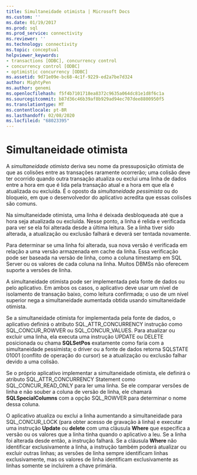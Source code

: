 ```yaml
---
title: Simultaneidade otimista | Microsoft Docs
ms.custom: ''
ms.date: 01/19/2017
ms.prod: sql
ms.prod_service: connectivity
ms.reviewer: ''
ms.technology: connectivity
ms.topic: conceptual
helpviewer_keywords:
- transactions [ODBC], concurrency control
- concurrency control [ODBC]
- optimistic concurrency [ODBC]
ms.assetid: 9d71e09e-bc68-4c1f-9229-ed2a7be7d324
author: MightyPen
ms.author: genemi
ms.openlocfilehash: f5f4b7101718ea8372c9635a064dc81e1d8f6c1a
ms.sourcegitcommit: b87d36c46b39af8b929ad94ec707dee8800950f5
ms.translationtype: MT
ms.contentlocale: pt-BR
ms.lasthandoff: 02/08/2020
ms.locfileid: "68023395"
---
```

# <a name="optimistic-concurrency"></a>Simultaneidade otimista
A *simultaneidade otimista* deriva seu nome da pressuposição otimista de que as colisões entre as transações raramente ocorrerão; uma colisão deve ter ocorrido quando outra transação atualiza ou exclui uma linha de dados entre a hora em que é lida pela transação atual e a hora em que ela é atualizada ou excluída. É o oposto da *simultaneidade pessimista* ou do bloqueio, em que o desenvolvedor do aplicativo acredita que essas colisões são comuns.  
  
 Na simultaneidade otimista, uma linha é deixada desbloqueada até que a hora seja atualizada ou excluída. Nesse ponto, a linha é relida e verificada para ver se ela foi alterada desde a última leitura. Se a linha tiver sido alterada, a atualização ou exclusão falhará e deverá ser tentada novamente.  
  
 Para determinar se uma linha foi alterada, sua nova versão é verificada em relação a uma versão armazenada em cache da linha. Essa verificação pode ser baseada na versão de linha, como a coluna timestamp em SQL Server ou os valores de cada coluna na linha. Muitos DBMSs não oferecem suporte a versões de linha.  
  
 A simultaneidade otimista pode ser implementada pela fonte de dados ou pelo aplicativo. Em ambos os casos, o aplicativo deve usar um nível de isolamento de transação baixo, como leitura confirmada; o uso de um nível superior nega a simultaneidade aumentada obtida usando simultaneidade otimista.  
  
 Se a simultaneidade otimista for implementada pela fonte de dados, o aplicativo definirá o atributo SQL_ATTR_CONCURRENCY instrução como SQL_CONCUR_ROWVER ou SQL_CONCUR_VALUES. Para atualizar ou excluir uma linha, ela executa uma instrução UPDATE ou DELETE posicionada ou chama **SQLSetPos** exatamente como faria com a simultaneidade pessimista; o driver ou a fonte de dados retorna SQLSTATE 01001 (conflito de operação do cursor) se a atualização ou exclusão falhar devido a uma colisão.  
  
 Se o próprio aplicativo implementar a simultaneidade otimista, ele definirá o atributo SQL_ATTR_CONCURRENCY Statement como SQL_CONCUR_READ_ONLY para ler uma linha. Se ele comparar versões de linha e não souber a coluna de versão de linha, ele chamará **SQLSpecialColumns** com a opção SQL_ROWVER para determinar o nome dessa coluna.  
  
 O aplicativo atualiza ou exclui a linha aumentando a simultaneidade para SQL_CONCUR_LOCK (para obter acesso de gravação à linha) e executar uma instrução **Update** ou **delete** com uma cláusula **Where** que especifica a versão ou os valores que a linha tinha quando o aplicativo a leu. Se a linha foi alterada desde então, a instrução falhará. Se a cláusula **Where** não identificar exclusivamente a linha, a instrução também poderá atualizar ou excluir outras linhas; as versões de linha sempre identificam linhas exclusivamente, mas os valores de linha identificam exclusivamente as linhas somente se incluírem a chave primária.
